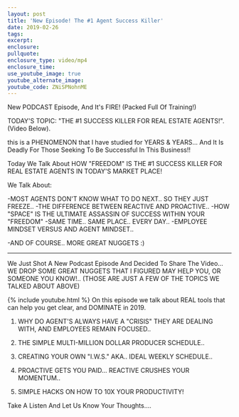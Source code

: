 ```yaml
---
layout: post
title: 'New Episode! The #1 Agent Success Killer'
date: 2019-02-26
tags:
excerpt:
enclosure:
pullquote:
enclosure_type: video/mp4
enclosure_time:
use_youtube_image: true
youtube_alternate_image:
youtube_code: ZNiSPNohnME
---
```

New PODCAST Episode, And It's FIRE! (Packed Full Of Training!)  

TODAY'S TOPIC: "THE #1 SUCCESS KILLER FOR REAL ESTATE AGENTS!".
(Video Below).

this is a PHENOMENON that I have studied for YEARS & YEARS... And It Is Deadly For Those Seeking To Be Successful In This Business!!

Today We Talk About HOW "FREEDOM" IS THE #1 SUCCESS KILLER FOR REAL ESTATE AGENTS IN TODAY'S MARKET PLACE!    

We Talk About:

-MOST AGENTS DON'T KNOW WHAT TO DO NEXT.. SO THEY JUST FREEZE..
-THE DIFFERENCE BETWEEN REACTIVE AND PROACTIVE..
-HOW "SPACE" IS THE ULTIMATE ASSASSIN OF SUCCESS WITHIN YOUR "FREEDOM"
-SAME TIME.. SAME PLACE.. EVERY DAY..
-EMPLOYEE MINDSET VERSUS AND AGENT MINDSET..

-AND OF COURSE.. MORE GREAT NUGGETS :)

<hr>
We Just Shot A New Podcast Episode And Decided To Share The Video... WE DROP SOME GREAT NUGGETS THAT I FIGURED MAY HELP YOU, OR SOMEONE YOU KNOW!..
(THOSE ARE JUST A FEW OF THE TOPICS WE TALKED ABOUT ABOVE)

{% include youtube.html %}
On this episode we talk about REAL tools that can help you get clear, and  DOMINATE in 2019.

1. WHY DO AGENT'S ALWAYS HAVE A "CRISIS" THEY ARE DEALING WITH, AND EMPLOYEES REMAIN FOCUSED..

2. THE SIMPLE MULTI-MILLION DOLLAR PRODUCER SCHEDULE..   

3. CREATING YOUR OWN "I.W.S." AKA.. IDEAL WEEKLY SCHEDULE..

4. PROACTIVE GETS YOU PAID... REACTIVE CRUSHES YOUR MOMENTUM..

5. SIMPLE HACKS ON HOW TO 10X YOUR PRODUCTIVITY!  

Take A Listen And Let Us Know Your Thoughts.... 
